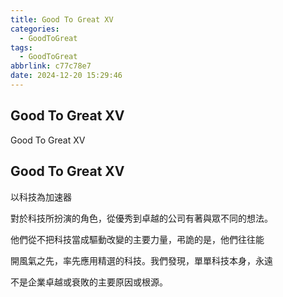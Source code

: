 ```yaml
---
title: Good To Great XV
categories:
  - GoodToGreat
tags:
  - GoodToGreat
abbrlink: c77c78e7
date: 2024-12-20 15:29:46
---
```

Good To Great XV
-----------------------------------------------------------------------------------------------
<!--more-->
Good To Great XV

Good To Great XV
-----------------------------------------------------------------------------------------------
以科技為加速器

對於科技所扮演的角色，從優秀到卓越的公司有著與眾不同的想法。

他們從不把科技當成驅動改變的主要力量，弔詭的是，他們往往能

開風氣之先，率先應用精選的科技。我們發現，單單科技本身，永遠

不是企業卓越或衰敗的主要原因或根源。